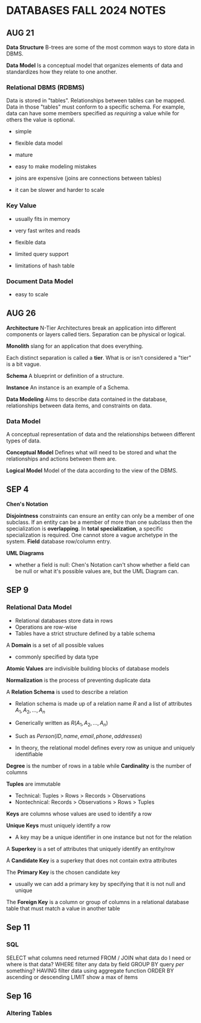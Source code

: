 # DATABASES FALL 2024 NOTES

## AUG 21
**Data Structure**
B-trees are some of the most common ways to store data in DBMS.

**Data Model**
Is a conceptual model that organizes elements of data and standardizes how they relate to one another.

### Relational DBMS (RDBMS)
Data is stored in "tables". Relationships between tables can be mapped. Data in those "tables" must conform to a specific schema. For example, data can have some members specified as *requiring* a value while for others the value is optional.
- simple
- flexible data model 
- mature

- easy to make modeling mistakes
- joins are expensive (joins are connections between tables)
- it can be slower and harder to scale

### Key Value
- usually fits in memory
- very fast writes and reads
- flexible data

- limited query support
- limitations of hash table

### Document Data Model
- easy to scale

## AUG 26
**Architecture**
N-Tier Architectures break an application into different components or layers called tiers. Separation can be physical or logical.

**Monolith** slang for an application that does everything.

Each distinct separation is called a **tier**. What is or isn't considered a "tier" is a bit vague.

**Schema**
A blueprint or definition of a structure.

**Instance**
An instance is an example of a Schema.

**Data Modeling**
Aims to describe data contained in the database, relationships between data items, and constraints on data.

### Data Model
A conceptual representation of data and the relationships between different types of data.

**Conceptual Model**
Defines what will need to be stored and what the relationships and actions between them are.

**Logical Model**
Model of the data according to the view of the DBMS.

## SEP 4
**Chen's Notation**

**Disjointness** constraints can ensure an entity can only be a member of one subclass.
If an entity can be a member of more than one subclass then the specialization is **overlapping**.
In **total specialization**, a specific specialization is required. One cannot store a vague archetype in the system.
**Field** database row/column entry.

**UML Diagrams**

- whether a field is null: Chen's Notation can't show whether a field can be null or what it's possible values are, but the UML Diagram can.

## SEP 9

### Relational Data Model

- Relational databases store data in rows
- Operations are row-wise
- Tables have a strict structure defined by a table schema

A **Domain** is a set of all possible values

- commonly specified by data type

**Atomic Values** are indivisible building blocks of database models

**Normalization** is the process of preventing duplicate data

A **Relation Schema** is used to describe a relation

- Relation schema is made up of a relation name $R$ and a list of attributes $A_1, A_2, \dots, A_n$
- Generically written as $R(A_1, A_2, \dots, A_n)$
- Such as $Person(ID,name,email,phone, addresses)$

- In theory, the relational model defines every row as unique and uniquely identifiable

**Degree** is the number of rows in a table while **Cardinality** is the number of columns

**Tuples** are immutable

- Technical: Tuples > Rows > Records > Observations
- Nontechnical: Records > Observations > Rows > Tuples

**Keys** are columns whose values are used to identify a row

**Unique Keys** must uniquely identify a row

- A key may be a unique identifier in one instance but not for the relation

A **Superkey** is a set of attributes that uniquely identify an entity/row

A **Candidate Key** is a superkey that does not contain extra attributes

The **Primary Key** is the chosen candidate key

- usually we can add a primary key by specifying that it is not null and unique

The **Foreign Key** is a column or group of columns in a relational database table that must match a value in another table

## Sep 11

### SQL

SELECT          what columns need returned
FROM / JOIN     what data do I need or where is that data?
WHERE           filter any data by field
GROUP BY        query *per* something?
HAVING          filter data using aggregate function
ORDER BY        ascending or descending
LIMIT           show a max of items

## Sep 16

### Altering Tables
